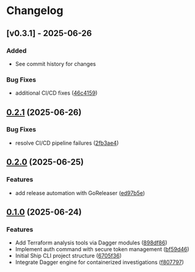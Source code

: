 # Changelog

## [v0.3.1] - 2025-06-26

### Added
- See commit history for changes



### Bug Fixes

* additional CI/CD fixes ([46c4159](https://github.com/cloudshipai/ship/commit/46c41590f16afbacb52452277d813cf953b95d7f))

## [0.2.1](https://github.com/cloudshipai/ship/compare/v0.2.0...v0.2.1) (2025-06-26)


### Bug Fixes

* resolve CI/CD pipeline failures ([2fb3ae4](https://github.com/cloudshipai/ship/commit/2fb3ae49aad83e8fce608892ca90308cec214a6b))

## [0.2.0](https://github.com/cloudshipai/ship/compare/v0.1.0...v0.2.0) (2025-06-25)


### Features

* add release automation with GoReleaser ([ed97b5e](https://github.com/cloudshipai/ship/commit/ed97b5e25d44a44cd6521bb03fa1d84e751ae00f))

## [0.1.0](https://github.com/cloudshipai/ship/compare/6705f36d33ea3ab9c534dc4b2b45e6e773b117a1...v0.1.0) (2025-06-24)


### Features

* Add Terraform analysis tools via Dagger modules ([898df86](https://github.com/cloudshipai/ship/commit/898df86251130bc6eefa305c2abd2a51ef009049))
* Implement auth command with secure token management ([bf59d46](https://github.com/cloudshipai/ship/commit/bf59d46b0df949430f7343d1c8d0c105a59952fe))
* Initial Ship CLI project structure ([6705f36](https://github.com/cloudshipai/ship/commit/6705f36d33ea3ab9c534dc4b2b45e6e773b117a1))
* Integrate Dagger engine for containerized investigations ([f807797](https://github.com/cloudshipai/ship/commit/f807797f0c2de358a775f07c0e3bb22938769f98))

